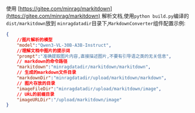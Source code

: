 使用 [https://gitee.com/minrag/markitdown](https://gitee.com/minrag/markitdown) 解析文档,使用```python build.py```编译的```dist/markitdown```放到 ```minragdatadir```目录下,```MarkdownConverter```组件配置示例:
```json
{
	//图片解析的模型
	"model":"Qwen3-VL-30B-A3B-Instruct", 
	//理解文档中图片的提示词
    "prompt":"准确提取图片内容,直接描述图片,不要有引导语之类的无关信息", 
	// markdown的命令路径
	"markitdown":"minragdatadir/markitdown/markitdown",
	// 生成的markdown文件目录
	"markdownDir":"minragdatadir/upload/markitdown/markdown",
	// 图片存放的目录
	"imageFileDir":"minragdatadir/upload/markitdown/image",
	// URL的前缀目录
	"imageURLDir":"/upload/markitdown/image"
}
```
